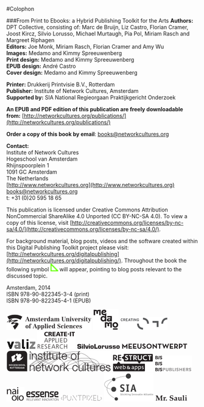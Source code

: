 #Colophon

###From Print to Ebooks: a Hybrid Publishing Toolkit for the Arts 
**Authors:** DPT Collective, consisting of: Marc de Bruijn, Liz Castro, Florian Cramer, Joost Kircz, Silvio Lorusso, Michael Murtaugh, Pia Pol, Miriam Rasch and Margreet Riphagen<br/> 
**Editors:** Joe Monk, Miriam Rasch, Florian Cramer and Amy Wu<br/> 
**Images:** Medamo and Kimmy Spreeuwenberg<br/> 
**Print design:** Medamo and Kimmy Spreeuwenberg<br/> 
**EPUB design:** André Castro<br/> 
**Cover design:** Medamo and Kimmy Spreeuwenberg<br/> 

 
**Printer:** Drukkerij Printvisie B.V., Rotterdam<br/> 
**Publisher:** Institute of Network Cultures, Amsterdam<br/> 
**Supported by:** SIA National Regieorgaan Praktijkgericht Onderzoek 
 
 
**An EPUB and PDF edition of this publication are freely downloadable from:** [http://networkcultures.org/publications/](http://networkcultures.org/publications/) 
 
**Order a copy of this book by email**: books@networkcultures.org 
 
 
**Contact:**<br/> 
Institute of Network Cultures<br/> 
Hogeschool van Amsterdam<br/> 
Rhijnspoorplein 1<br/> 
1091 GC Amsterdam<br/> 
The Netherlands<br/> 
[http://www.networkcultures.org](http://www.networkcultures.org)<br/> 
books@networkcultures.org<br/> 
t: +31 (0)20 595 18 65 
 
 
This publication is licensed under Creative Commons Attribution NonCommercial ShareAlike 4.0 Unported (CC BY-NC-SA 4.0). To view a copy of this license, visit [http://creativecommons.org/licenses/by-nc-sa/4.0/](http://creativecommons.org/licenses/by-nc-sa/4.0/). 
 
 
 
For background material, blog posts, videos and the software created within this Digital Publishing Toolkit project please visit: [http://networkcultures.org/digitalpublishing](http://networkcultures.org/digitalpublishing/). Throughout the book the following symbol ![Bloglink](images/dpt_blog_verwijzing.png) will appear, pointing to blog posts relevant to the discussed topic. 
 
 
Amsterdam, 2014<br/> 
ISBN 978-90-822345-3-4 (print)<br/> 
ISBN 978-90-822345-4-1 (EPUB)<br/> 
 
 
[![Hogeschool van Amsterdam](images/logos_partners/logo_partner_HvA.png)](http://hva.nl) 
[![Medamo](images/logos_partners/logo_partner_medamo.png)](http://www.medamo.nl/) 
[![creating010](images/logos_partners/logo_partner_Creating010.png)](http://creating010.hr.nl) 
[![Valiz](images/logos_partners/logo_partner_valiz.png)](http://www.valiz.nl/) 
[![Create-IT Applied Research](images/logos_partners/logo_partner_Create-it.png)](http://www.hva.nl/create-it) 
[![Silvio Lorusso](images/logos_partners/logo_partner_SilvioLorusso.png)](http://silviolorusso.com/) 
[![Meeusontwerpt](images/logos_partners/logo_partner_Meeusontwerpt.png)](http://www.meeusontwerpt.nl/) 
[![Hogeschool Rotterdam](images/logos_partners/logo_partner_HRO.png)](http://www.hogeschoolrotterdam.nl/) 
[![Institute of Network Cultures](images/logos_partners/logo_partner_INC.png)](http://networkcultures.org) 
[![Restruct](images/logos_partners/logo_partner_Restruct.png)](https://restruct.nl/) 
[![BISPublishers](images/logos_partners/logo_partner_Bis.png)](http://www.bispublishers.nl/) 
[![nai010](images/logos_partners/logo_partner_nai.png)](http://www.nai010.com/) 
[![Essense](images/logos_partners/logo_partner_essense.png)](http://essense.eu/) 
[![PUNTPIXEL](images/logos_partners/logo_partner_puntpixel.png)](http://puntpixel.nl/) 
[![Regieorgaan Praktijkgericht Onderzoek SIA](images/logos_partners/logo_partner_SIA.png)](http://www.regieorgaan-sia.nl/) 
[![Mr. Sauli](images/logos_partners/logo_partner_MrSauli.png)](http://mrsauli.nl/) 
